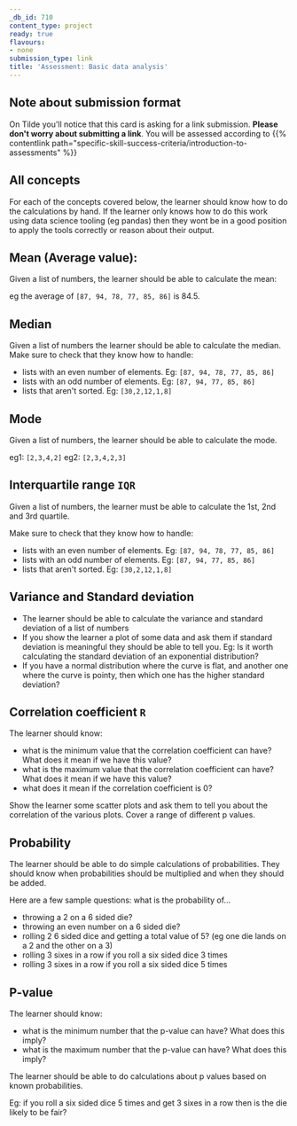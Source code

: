 ```yaml
---
_db_id: 710
content_type: project
ready: true
flavours:
- none
submission_type: link
title: 'Assessment: Basic data analysis'
---
```


## Note about submission format

On Tilde you'll notice that this card is asking for a link submission. **Please don't worry about submitting a link**. You will be assessed according to {{% contentlink path="specific-skill-success-criteria/introduction-to-assessments" %}}

## All concepts

For each of the concepts covered below, the learner should know how to do the calculations by hand. If the learner only knows how to do this work using data science tooling (eg pandas) then they wont be in a good position to apply the tools correctly or reason about their output.

## Mean (Average value):

Given a list of numbers, the learner should be able to calculate the mean:

eg the average of `[87, 94, 78, 77, 85, 86]` is 84.5.

## Median

Given a list of numbers the learner should be able to calculate the median. Make sure to check that they know how to handle:

- lists with an even number of elements. Eg: `[87, 94, 78, 77, 85, 86]`
- lists with an odd number of elements. Eg: `[87, 94, 77, 85, 86]`
- lists that aren't sorted. Eg: `[30,2,12,1,8]`

## Mode

Given a list of numbers, the learner should be able to calculate the mode.

eg1: `[2,3,4,2]`
eg2: `[2,3,4,2,3]`

## Interquartile range `IQR`

Given a list of numbers, the learner must be able to calculate the 1st, 2nd and 3rd quartile.

Make sure to check that they know how to handle:

- lists with an even number of elements. Eg: `[87, 94, 78, 77, 85, 86]`
- lists with an odd number of elements. Eg: `[87, 94, 77, 85, 86]`
- lists that aren't sorted. Eg: `[30,2,12,1,8]`

## Variance and Standard deviation

- The learner should be able to calculate the variance and standard deviation of a list of numbers
- If you show the learner a plot of some data and ask them if standard deviation is meaningful they should be able to tell you. Eg: Is it worth calculating the standard deviation of an exponential distribution?
- If you have a normal distribution where the curve is flat, and another one where the curve is pointy, then which one has the higher standard deviation?

## Correlation coefficient `R`

The learner should know:
- what is the minimum value that the correlation coefficient can have? What does it mean if we have this value?
- what is the maximum value that the correlation coefficient can have? What does it mean if we have this value?
- what does it mean if the correlation coefficient is 0?

Show the learner some scatter plots and ask them to tell you about the correlation of the various plots. Cover a range of different p values.

## Probability

The learner should be able to do simple calculations of probabilities. They should know when probabilities should be multiplied and when they should be added.

Here are a few sample questions: what is the probability of...
- throwing a 2 on a 6 sided die?
- throwing an even number on a 6 sided die?
- rolling 2 6 sided dice and getting a total value of 5? (eg one die lands on a 2 and the other on a 3)
- rolling 3 sixes in a row if you roll a six sided dice 3 times
- rolling 3 sixes in a row if you roll a six sided dice 5 times

## P-value

The learner should know:
- what is the minimum number that the p-value can have? What does this imply?
- what is the maximum number that the p-value can have? What does this imply?

The learner should be able to do calculations about p values based on known probabilities.

Eg: if you roll a six sided dice 5 times and get 3 sixes in a row then is the die likely to be fair?
